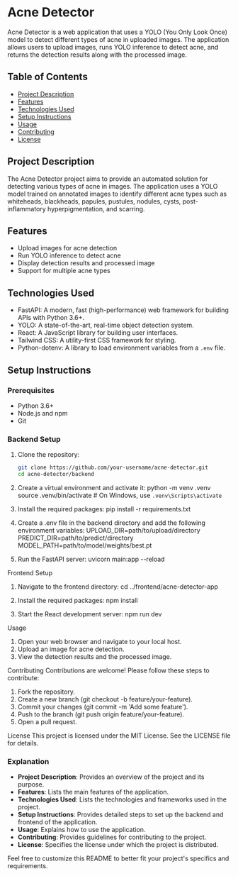 # Acne Detector

Acne Detector is a web application that uses a YOLO (You Only Look Once) model to detect different types of acne in uploaded images. The application allows users to upload images, runs YOLO inference to detect acne, and returns the detection results along with the processed image.

## Table of Contents

- [Project Description](#project-description)
- [Features](#features)
- [Technologies Used](#technologies-used)
- [Setup Instructions](#setup-instructions)
- [Usage](#usage)
- [Contributing](#contributing)
- [License](#license)

## Project Description

The Acne Detector project aims to provide an automated solution for detecting various types of acne in images. The application uses a YOLO model trained on annotated images to identify different acne types such as whiteheads, blackheads, papules, pustules, nodules, cysts, post-inflammatory hyperpigmentation, and scarring.

## Features

- Upload images for acne detection
- Run YOLO inference to detect acne
- Display detection results and processed image
- Support for multiple acne types

## Technologies Used

- FastAPI: A modern, fast (high-performance) web framework for building APIs with Python 3.6+.
- YOLO: A state-of-the-art, real-time object detection system.
- React: A JavaScript library for building user interfaces.
- Tailwind CSS: A utility-first CSS framework for styling.
- Python-dotenv: A library to load environment variables from a `.env` file.

## Setup Instructions

### Prerequisites

- Python 3.6+
- Node.js and npm
- Git

### Backend Setup

1. Clone the repository:

   ```bash
   git clone https://github.com/your-username/acne-detector.git
   cd acne-detector/backend

   ```

2. Create a virtual environment and activate it:
   python -m venv .venv
   source .venv/bin/activate # On Windows, use `.venv\Scripts\activate`

3. Install the required packages:
   pip install -r requirements.txt

4. Create a .env file in the backend directory and add the following environment variables:
   UPLOAD_DIR=path/to/upload/directory
   PREDICT_DIR=path/to/predict/directory
   MODEL_PATH=path/to/model/weights/best.pt

5. Run the FastAPI server:
   uvicorn main:app --reload

Frontend Setup

1. Navigate to the frontend directory:
   cd ../frontend/acne-detector-app

2. Install the required packages:
   npm install

3. Start the React development server:
   npm run dev

Usage

1. Open your web browser and navigate to your local host.
2. Upload an image for acne detection.
3. View the detection results and the processed image.

Contributing
Contributions are welcome! Please follow these steps to contribute:

1. Fork the repository.
2. Create a new branch (git checkout -b feature/your-feature).
3. Commit your changes (git commit -m 'Add some feature').
4. Push to the branch (git push origin feature/your-feature).
5. Open a pull request.

License
This project is licensed under the MIT License. See the LICENSE file for details.

### Explanation

- **Project Description**: Provides an overview of the project and its purpose.
- **Features**: Lists the main features of the application.
- **Technologies Used**: Lists the technologies and frameworks used in the project.
- **Setup Instructions**: Provides detailed steps to set up the backend and frontend of the application.
- **Usage**: Explains how to use the application.
- **Contributing**: Provides guidelines for contributing to the project.
- **License**: Specifies the license under which the project is distributed.

Feel free to customize this README to better fit your project's specifics and requirements.
